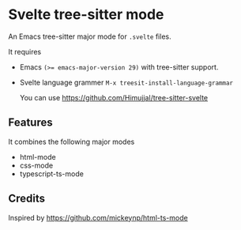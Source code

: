 # Svelte tree-sitter mode

An Emacs tree-sitter major mode for `.svelte` files.

It requires

- Emacs `(>= emacs-major-version 29)` with tree-sitter support.

- Svelte language grammer `M-x treesit-install-language-grammar`

  You can use https://github.com/Himujjal/tree-sitter-svelte

## Features

It combines the following major modes

- html-mode
- css-mode
- typescript-ts-mode

## Credits

Inspired by https://github.com/mickeynp/html-ts-mode
